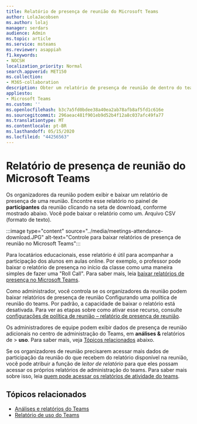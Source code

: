 ```yaml
---
title: Relatório de presença de reunião do Microsoft Teams
author: LolaJacobsen
ms.author: lolaj
manager: serdars
audience: Admin
ms.topic: article
ms.service: msteams
ms.reviewer: asappiah
f1.keywords:
- NOCSH
localization_priority: Normal
search.appverid: MET150
ms.collection:
- M365-collaboration
description: Obter um relatório de presença de reunião de dentro do teams. Esse relatório complementa os relatórios de uso disponíveis no centro de administração do teams.
appliesto:
- Microsoft Teams
ms.custom: ''
ms.openlocfilehash: b3c7a5fd0bdee38a40ea2ab78afb8af5fd1c616e
ms.sourcegitcommit: 296aeac481f901eb9d52b4f12a8c037afc49fa77
ms.translationtype: MT
ms.contentlocale: pt-BR
ms.lasthandoff: 05/15/2020
ms.locfileid: "44256563"
---
```

# <a name="microsoft-teams-meeting-attendance-report"></a>Relatório de presença de reunião do Microsoft Teams

Os organizadores da reunião podem exibir e baixar um relatório de presença de uma reunião. Encontre esse relatório no painel de **participantes** da reunião clicando na seta de download, conforme mostrado abaixo. Você pode baixar o relatório como um. Arquivo CSV (formato de texto).

:::image type="content" source="../media/meetings-attendance-download.JPG" alt-text="Controle para baixar relatórios de presença de reunião no Microsoft Teams":::

Para locatários educacionais, esse relatório é útil para acompanhar a participação dos alunos em aulas online. Por exemplo, o professor pode baixar o relatório de presença no início da classe como uma maneira simples de fazer uma "Roll Call". Para saber mais, leia [baixar relatórios de presença no Microsoft Teams](https://support.office.com/article/download-attendance-reports-in-teams-ae7cf170-530c-47d3-84c1-3aedac74d310).

Como administrador, você controla se os organizadores da reunião podem baixar relatórios de presença de reunião Configurando uma política de reunião do teams. Por padrão, a capacidade de baixar o relatório está desativada. Para ver as etapas sobre como ativar esse recurso, consulte [configurações de política de reunião – relatório de presença de reunião](../meeting-policies-in-teams.md#meeting-policy-settings---meeting-attendance-report).

Os administradores de equipe podem exibir dados de presença de reunião adicionais no centro de administração do Teams, em **análises &** relatórios de  >  **uso**. Para saber mais, veja [Tópicos relacionados](#related-topics) abaixo.

Se os organizadores de reunião precisarem acessar mais dados de participação da reunião do que recebem do relatório disponível na reunião, você pode atribuir a função de *leitor de relatório* para que eles possam acessar os próprios relatórios de administração do teams. Para saber mais sobre isso, leia [quem pode acessar os relatórios de atividade do teams](../teams-activity-reports.md#who-can-access-the-teams-activity-reports). 

## <a name="related-topics"></a>Tópicos relacionados

- [Análises e relatórios do Teams](teams-reporting-reference.md)
- [Relatório de uso do Teams](teams-usage-report.md)
